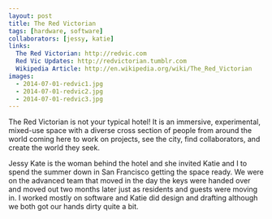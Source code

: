 ```yaml
---
layout: post
title: The Red Victorian
tags: [hardware, software]
collaborators: [jessy, katie]
links:
  The Red Victorian: http://redvic.com
  Red Vic Updates: http://redvictorian.tumblr.com
  Wikipedia Article: http://en.wikipedia.org/wiki/The_Red_Victorian
images:
  - 2014-07-01-redvic1.jpg
  - 2014-07-01-redvic2.jpg
  - 2014-07-01-redvic3.jpg
---
```

The Red Victorian is not your typical hotel!  It is an immersive, experimental, mixed-use space with a diverse cross section of people from around the world coming here to work on projects, see the city, find collaborators, and create the world they seek.

Jessy Kate is the woman behind the hotel and she invited Katie and I to spend the summer down in San Francisco getting the space ready.  We were on the advanced team that moved in the day the keys were handed over and moved out two months later just as residents and guests were moving in.  I worked mostly on software and Katie did design and drafting although we both got our hands dirty quite a bit.